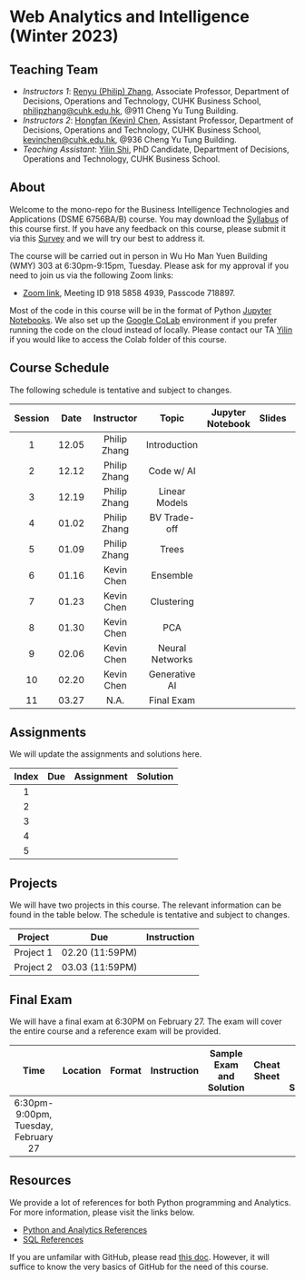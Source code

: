 # Web Analytics and Intelligence (Winter 2023)


## Teaching Team

* *Instructors 1*: [Renyu (Philip) Zhang](https://rphilipzhang.github.io/rphilipzhang/index.html), Associate Professor, Department of Decisions, Operations and Technology, CUHK Business School, philipzhang@cuhk.edu.hk, @911 Cheng Yu Tung Building.
* *Instructors 2*: [Hongfan (Kevin) Chen](https://sites.google.com/view/hongfan-chen/home), Assistant Professor, Department of Decisions, Operations and Technology, CUHK Business School, kevinchen@cuhk.edu.hk, @936 Cheng Yu Tung Building.
* *Teaching Assistant*: [Yilin Shi](https://grad.bschool.cuhk.edu.hk/students/shi-yilin/), PhD Candidate, Department of Decisions, Operations and Technology, CUHK Business School.

## About
Welcome to the mono-repo for the Business Intelligence Technologies and Applications (DSME 6756BA/B) course. You may download the [Syllabus]() of this course first. If you have any feedback on this course, please submit it via this [Survey]() and we will try our best to address it.

The course will be carried out in person in Wu Ho Man Yuen Building (WMY) 303 at 6:30pm-9:15pm, Tuesday. Please ask for my approval if you need to join us via the following Zoom links:

- [Zoom link](https://cuhk.zoom.us/j/91858584939?pwd=Nm9YaDczZllzOHZCVTZZNVpBdS9xdz09), Meeting ID 918 5858 4939, Passcode 718897. 

Most of the code in this course will be in the format of Python [Jupyter Notebooks](https://jupyter.org/). We also set up the [Google CoLab](https://colab.research.google.com/) environment if you prefer running the code on the cloud instead of locally. Please contact our TA [Yilin](https://grad.bschool.cuhk.edu.hk/students/shi-yilin/) if you would like to access the Colab folder of this course.

## Course Schedule

The following schedule is tentative and subject to changes.

Session|Date|Instructor|Topic|Jupyter Notebook|Slides|Video|Video PW|Note|
:-------:|:---:|:-----:|:---:|:--------------:|:----:|:---:|:------:|:---:|
|1|12.05|Philip Zhang|Introduction||||||
|2|12.12|Philip Zhang|Code w/ AI||||||
|3|12.19|Philip Zhang|Linear Models||||||
|4|01.02|Philip Zhang|BV Trade-off||||||
|5|01.09|Philip Zhang|Trees||||||
|6|01.16|Kevin Chen|Ensemble||||||
|7|01.23|Kevin Chen|Clustering||||||
|8|01.30|Kevin Chen|PCA||||||
|9|02.06|Kevin Chen|Neural Networks||||||
|10|02.20|Kevin Chen|Generative AI||||||
|11|03.27|N.A.|Final Exam||||||


## Assignments

We will update the assignments and solutions here.

|Index|Due|Assignment|Solution|
|:---:|:-:|:--------:|:------:|
|1||||
|2||||
|3||||
|4||||
|5||||

## Projects

We will have two projects in this course. The relevant information can be found in the table below. The schedule is tentative and subject to changes.

|Project|Due |Instruction|
|:-----:|:--:|:----:|
|Project 1|02.20 (11:59PM)||
|Project 2|03.03 (11:59PM)||


## Final Exam

We will have a final exam at 6:30PM on February 27. The exam will cover the entire course and a reference exam will be provided.

|Time|Location|Format|Instruction|Sample Exam and Solution|Cheat Sheet|Real Exam and Solution|
:---------------------:|:------:|:----:|:---------:|:------------------------:|:----------:|:-----:|
|6:30pm-9:00pm, Tuesday, February 27|||||||


## Resources

We provide a lot of references for both Python programming and Analytics. For more information, please visit the links below.

- [Python and Analytics References](https://github.com/DSME-6653/Web-W2023/tree/main/References)
- [SQL References](https://github.com/DSME6756-2023/BA-W2023/tree/main/SQL%20References)

If you are unfamilar with GitHub, please read [this doc](https://docs.github.com/en/get-started/quickstart). However, it will suffice to know the very basics of GitHub for the need of this course.